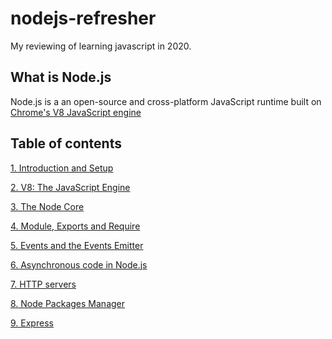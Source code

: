 # nodejs-refresher

My reviewing of learning javascript in 2020.

## What is Node.js

Node.js is a an open-source and cross-platform JavaScript runtime built on [Chrome's V8 JavaScript engine](https://v8.dev/)

## Table of contents

[1. Introduction and Setup](https://github.com/xeusteerapat/nodejs-refresher/tree/master/01_Introduction)

[2. V8: The JavaScript Engine](https://github.com/xeusteerapat/nodejs-refresher/tree/master/02_V8_Javascript_Engine)

[3. The Node Core](https://github.com/xeusteerapat/nodejs-refresher/tree/master/03_Node_Core)

[4. Module, Exports and Require](https://github.com/xeusteerapat/nodejs-refresher/tree/master/04_Module)

[5. Events and the Events Emitter](https://github.com/xeusteerapat/nodejs-refresher/tree/master/05_Events_Emitter)

[6. Asynchronous code in Node.js](https://github.com/xeusteerapat/nodejs-refresher/tree/master/06_Asynchronous_Code)

[7. HTTP servers](https://github.com/xeusteerapat/nodejs-refresher/tree/master/07_HTTP_Servers)

[8. Node Packages Manager](https://github.com/xeusteerapat/nodejs-refresher/tree/master/08_NPM)

[9. Express](https://github.com/xeusteerapat/nodejs-refresher/tree/master/09_Express)
